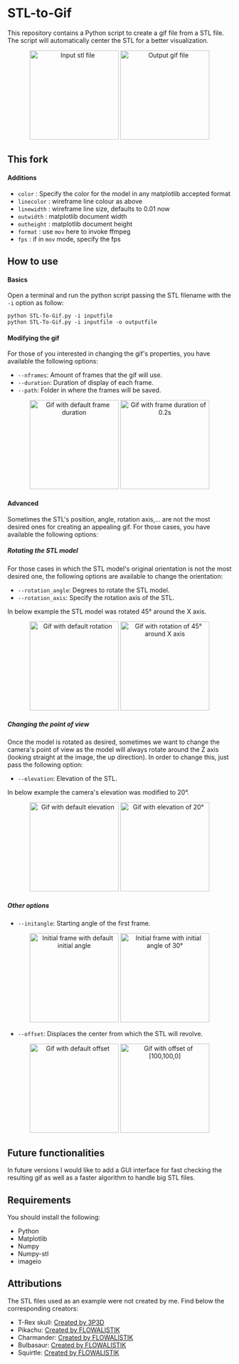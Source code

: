 # STL-to-Gif

This repository contains a Python script to create a gif file from a STL file. The script will automatically center the STL for a better visualization.

<p align="middle">
  <img src="/Examples/T_Rex_skull.png" alt="Input stl file" width="200">

  <img src="/Examples/T_Rex_skull.gif" alt="Output gif file" width="200">
</p>

## This fork
#### Additions

* `color` : Specify the color for the model in any matplotlib accepted format
* `linecolor` : wireframe line colour as above
* `linewidth` : wireframe line size, defaults to 0.01 now
* `outwidth`  : matplotlib document width
* `outheight` : matplotlib document height
* `format` : use `mov` here to invoke ffmpeg
* `fps` : if in `mov` mode, specify the fps

## How to use
#### Basics
Open a terminal and run the python script passing the STL filename with the `-i` option as follow:

    python STL-To-Gif.py -i inputfile
    python STL-To-Gif.py -i inputfile -o outputfile

#### Modifying the gif
For those of you interested in changing the gif's properties, you have available the following options:

* `--nframes`: Amount of frames that the gif will use.
* `--duration`: Duration of display of each frame.
* `--path`: Folder in where the frames will be saved.

<p align="middle">
  <img src="/Resources/pikachu_dur_0.1.gif" alt="Gif with default frame duration" width="200">
  <img src="/Resources/pikachu_dur_0.2.gif" alt="Gif with frame duration of 0.2s" width="200">
</p>


#### Advanced
Sometimes the STL's position, angle, rotation axis,... are not the most desired ones for creating an appealing gif. For those cases, you have available the following options:

##### Rotating the STL model
For those cases in which the STL model's original orientation is not the most desired one, the following options are available to change the orientation:

* `--rotation_angle`: Degrees to rotate the STL model.
* `--rotation_axis`: Specify the rotation axis of the STL.

In below example the STL model was rotated 45° around the X axis.

<p align="middle">
  <img src="/Resources/charmander_rot0.gif" alt="Gif with default rotation" width="200" >
  <img src="/Resources/charmander_rot45_in_x.gif" alt="Gif with rotation of 45° around X axis" width="200">
</p>


##### Changing the point of view
Once the model is rotated as desired, sometimes we want to change the camera's point of view as the model will always rotate around the Z axis (looking straight at the image, the up direction). In order to change this, just pass the following option:

* `--elevation`: Elevation of the STL.

In below example the camera's elevation was modified to 20°.

<p align="middle">
  <img src="/Resources/charmander_rot0.gif" alt="Gif with default elevation" width="200">
  <img src="/Resources/charmander_elev_20.gif" alt="Gif with elevation of 20°" width="200">
</p>


##### Other options
* `--initangle`: Starting angle of the first frame.

<p align="middle">
  <img src="/Resources/bulbasaur_initangle_0.png" alt="Initial frame with default initial angle" width="200">
  <img src="/Resources/bulbasaur_initangle_30.png" alt="Initial frame with initial angle of 30°" width="200">
</p>

* `--offset`: Displaces the center from which the STL will revolve.

<p align="middle">
  <img src="/Resources/squirtle_off_0.gif" alt="Gif with default offset" width="200">
  <img src="/Resources/squirtle_offxy_100.gif" alt="Gif with offset of [100,100,0]" width="200">
</p>

## Future functionalities
In future versions I would like to add a GUI interface for fast checking the resulting gif as well as a faster algorithm to handle big STL files.

## Requirements
You should install the following:

* Python
* Matplotlib
* Numpy
* Numpy-stl
* imageio

## Attributions

The STL files used as an example were not created by me. Find below the corresponding creators:

* T-Rex skull: [Created by 3P3D](https://www.thingiverse.com/thing:330888)
* Pikachu: [Created by FLOWALISTIK](https://www.thingiverse.com/thing:376601)
* Charmander: [Created by FLOWALISTIK](https://www.thingiverse.com/thing:323038)
* Bulbasaur: [Created by FLOWALISTIK](https://www.thingiverse.com/thing:327753)
* Squirtle: [Created by FLOWALISTIK](https://www.thingiverse.com/thing:319413)
